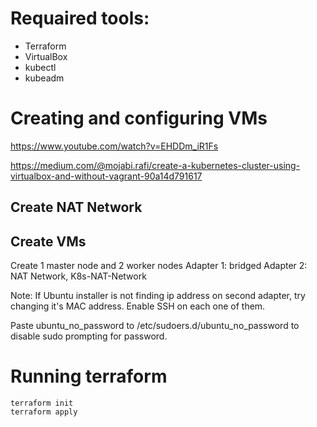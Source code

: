 # Requaired tools:
- Terraform
- VirtualBox
- kubectl
- kubeadm

# Creating and configuring VMs
https://www.youtube.com/watch?v=EHDDm_iR1Fs

https://medium.com/@mojabi.rafi/create-a-kubernetes-cluster-using-virtualbox-and-without-vagrant-90a14d791617

## Create NAT Network

## Create VMs
Create 1 master node and 2 worker nodes
Adapter 1: bridged
Adapter 2: NAT Network, K8s-NAT-Network

Note: If Ubuntu installer is not finding ip address on second adapter, try changing it's MAC address.
Enable SSH on each one of them.

Paste ubuntu_no_password to /etc/sudoers.d/ubuntu_no_password to disable sudo prompting for password.

# Running terraform
```
terraform init
terraform apply
```